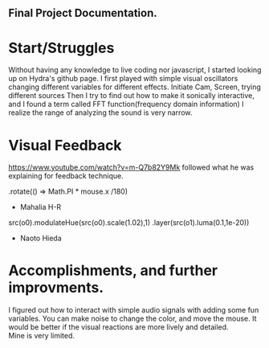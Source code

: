 ## Final Project Documentation.



# Start/Struggles

Without having any knowledge to live coding nor javascript, I started looking up on Hydra's github page.
I first played with simple visual oscillators changing different variables for different effects.
Initiate Cam, Screen, trying different sources
Then I try to find out how to make it sonically interactive, and I found a term called FFT function(frequency domain information)
I realize the range of analyzing the sound is very narrow.


# Visual Feedback

https://www.youtube.com/watch?v=m-Q7b82Y9Mk
followed what he was explaining for feedback technique.

.rotate(() => Math.PI * mouse.x /180)
- Mahalia H-R

src(o0).modulateHue(src(o0).scale(1.02),1)
.layer(src(o1).luma(0.1,1e-20))
- Naoto Hieda


# Accomplishments, and further improvments.

I figured out how to interact with simple audio signals with adding some fun variables.
You can make noise to change the color, and move the mouse.
It would be better if the visual reactions are more lively and detailed.  
Mine is very limited. 
